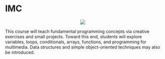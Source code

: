 # IMC

<div align="center">
  <a href="http://ADNAUSEAM.io">
    <img src="https://rednoise.org/imc/imc.png"/>
  </a>
</div>

This course will teach fundamental programming concepts via creative exercises and small projects. Toward this end, students will explore variables, loops, conditionals, arrays, functions, and programming for multimedia. Data structures and simple object-oriented techniques may also be introduced. 
